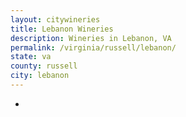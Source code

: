 ```yaml
---
layout: citywineries
title: Lebanon Wineries
description: Wineries in Lebanon, VA
permalink: /virginia/russell/lebanon/
state: va
county: russell
city: lebanon
---
```

-
